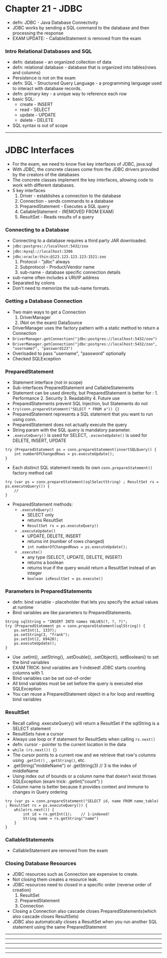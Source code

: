 # Chapter 21 - JDBC
- defn: JDBC   - Java Database Connectivity
- JDBC works by sending a SQL command to the database and then processing the response
- EXAM UPDATE: - CallableStatement is removed from the exam

### Intro Relational Databases and SQL
- defn: database            - an organized collection of data
- defn: relational database - database that is organized into tables(rows and columns)
- Persistence is not on the exam
- defn: SQL - Structured Query Language - a programming language used to interact with database records.
- defn: primary key - a unique way to reference each row
- basic SQL:
    * create - INSERT
    * read   - SELECT
    * update - UPDATE
    * delete - DELETE
- SQL syntax is out of scope

---------------------------------------------------------------------------------------------------

# JDBC Interfaces
- For the exam, we need to know five key interfaces of JDBC, java.sql
- With JDBC, the concrete classes come from the JDBC drivers provided by the creators of the databases
- The concrete classes implement the key interfaces, allowing code to work with different databases.
- 5 key interfaces
    1. Driver            - establishes a connection to the database
    2. Connection        - sends commands to a database
    3. PreparedStatement - Executes a SQL query
    4. CallableStatement - (REMOVED FROM EXAM)
    5. ResultSet         - Reads results of a query

### Connecting to a Database
- Connecting to a database requires a third party JAR downloaded. 
- `jdbc:postgres://localhost:5432/zoo`
- `jdbc:mysql://localhost:3306`
- `jdbc:oracle:thin:@123.123.123.123:1521:zoo`
    1. Protocol    - "jdbc" always
    2. Subprotocol - Product/Vendor name
    3. sub-name     - database specific connection details
- sub-name often includes a URI/IP address
- Separated by colons
- Don't need to memorize the sub-name formats. 

### Getting a Database Connection
- Two main ways to get a Connection
    1. DriverManager
    2. (Not on the exam) DataSource
- DriverManager uses the factory pattern with a static method to return a Connection
- `DriverManager.getConnection("jdbc:postgres://localhost:5432/zoo")`
- `DriverManager.getConnection("jdbc:postgres://localhost:5432/zoo", "username7", "password123")`
- Overloaded to pass "username", "password" optionally
- Checked SQLException

### PreparedStatement
- Statement interface (not in scope)
- Sub-interfaces PreparedStatement and CallableStatements
- Statement can be used directly, but PreparedStatement is better for : 1. Performance 2. Security 3. Readability 4. Future use
- PreparedStatements prevent SQL Injection, but Statements do not
- `try(conn.prepareStatement("SELECT * FROM a")) {}`
- PreparedStatement represents a SQL statement that you want to run using conn. 
- PreparedStatement does not actually execute the query 
- String param with the SQL query is mandatory parameter.
- `.executeQuery()` is used for SELECT, `.exceuteUpdate()` is used for DELETE, INSERT, UPDATE
```
try (PreparedStatement ps = conn.prepareStatement(insertSQLQuery)) {
    int numberOfChangedRows = ps.executeUpdate();
}
```
- Each distinct SQL statement needs its own `conn.prepareStatement()` factory method call
```
try (var ps = conn.prepareStatement(sqlSelectString) ; ResultSet rs = ps.executeQuery()) {
    //
}
```
- PreparedStatement methods:
    * `.executeQuery()`
        * SELECT only   
        * returns ResultSet 
        * `ResultSet rs = ps.executeQuery()`
    * `.executeUpdate()`
        * UPDATE, DELETE, INSERT
        * returns int (number of rows changed)
        * `int numberOfChangedRows = ps.executeUpdate();`
    * `.execute()`
        * any type (SELECT, UPDATE, DELETE, INSERT)
        * returns a boolean
        * returns true if the query would return a ResultSet instead of an integer
        * `boolean isResultSet = ps.execute()`


### Parameters in PreparedStatements
- defn: bind variable - placeholder that lets you specify the actual values at runtime
- Bind variables are like parameters to PreparedStatements.
```
String sqlString = "INSERT INTO names VALUES(?, ?, ?)";
try (PreparedStatement ps = conn.prepareStatement(sqlString)) {
    ps.setInt(1, 1337);
    ps.setString(3, "frank");
    ps.setInt(2, 69420);
    ps.executeUpdate();
}
```
- Use .setInt(), .setString(), .setDouble(), .setObject(), setBoolean() to set the bind variables
- EXAM TRICK: bind variables are 1-indexed! JDBC starts counting columns with 1.
- Bind variables can be set out-of-order 
- All bind variables must be set before the query is executed else SQLException
- You can reuse a PreparedStatement object in a for loop and resetting bind variables

### ResultSet
- Recall calling .executeQuery() will return a ResultSet if the sqlString is a SELECT statement
- ResultSets have a cursor
- Always use loop or if statement for ResultSets when calling `rs.next()`
- defn: cursor - pointer to the current location in the data
- `while (rs.next()) {}`
- The cursor points to a current row and we retrieve that row's columns using `.getInt()` , `.getString()`, etc.
- .getString("middleName") or .getString(3) // 3 is the index of middleName
- Using index out of bounds or a column name that doesn't exist throws SQLException (exam trick: .getInt("count") )
- Column name is better because it provides context and immune to changes in Query ordering
```
try (var ps = conn.prepareStatement("SELECT id, name FROM name_table) ; ResultSet rs = ps.executeQuery()) {
    while(rs.next()) {
        int id = rs.getInt(1);    // 1-indexed!
        String name = rs.getString("name")
    }
}
```

### CallableStatements
- CallableStatement are removed from the exam

### Closing Database Resources
- JDBC resources such as Connection are expensive to create.
- Not closing them creates a resource leak. 
- JDBC resources need to closed in a specific order (reverse order of creation)
    1. ResultSet 
    2. PreparedStatement 
    3. Connection
- Closing a Connection also cascade closes PreparedStatements(which also cascade closes ResultSets)
- JDBC also automatically closes a ResultSet when you run another SQL statement using the same PreparedStatement






---------------------------------------------------------------------------------------------------
---------------------------------------------------------------------------------------------------
---------------------------------------------------------------------------------------------------
---------------------------------------------------------------------------------------------------
---------------------------------------------------------------------------------------------------
